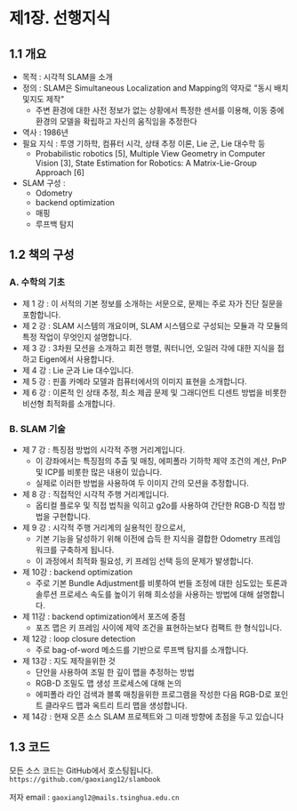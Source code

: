 # 제1장. 선행지식

## 1.1 개요 

- 목적 : 시각적 SLAM을 소개
- 정의 : SLAM은 Simultaneous Localization and Mapping의 약자로 "동시 배치 및지도 제작"
    - 주변 환경에 대한 사전 정보가 없는 상황에서 특정한 센서를 이용해, 이동 중에 환경의 모델을 확립하고 자신의 움직임을 추정한다
- 역사 : 1986년
- 필요 지식 : 투영 기하학, 컴퓨터 시각, 상태 추정 이론, Lie 군, Lie 대수학 등
    - Probabilistic robotics [5], Multiple View Geometry in Computer Vision [3], State Estimation for Robotics: A Matrix-Lie-Group Approach [6]
- SLAM 구성 : 
    - Odometry
    - backend optimization
    - 매핑
    - 루프백 탐지


## 1.2 책의 구성 

### A. 수학의 기초

- 제 1 강 : 이 서적의 기본 정보를 소개하는 서문으로, 문제는 주로 자가 진단 질문을 포함합니다.
- 제 2 강 : SLAM 시스템의 개요이며, SLAM 시스템으로 구성되는 모듈과 각 모듈의 특정 작업이 무엇인지 설명합니다.
- 제 3 강 : 3차원 모션을 소개하고 회전 행렬, 쿼터니언, 오일러 각에 대한 지식을 접하고 Eigen에서 사용합니다.
- 제 4 강 : Lie 군과 Lie 대수입니다.
- 제 5 강 : 핀홀 카메라 모델과 컴퓨터에서의 이미지 표현을 소개합니다.
- 제 6 강 : 이론적 인 상태 추정, 최소 제곱 문제 및 그래디언트 디센트 방법을 비롯한 비선형 최적화를 소개합니다. 

### B. SLAM 기술

- 제 7 강 : 특징점 방법의 시각적 주행 거리계입니다. 
    - 이 강좌에서는 특징점의 추출 및 매칭, 에피폴라 기하학 제약 조건의 계산, PnP 및 ICP를 비롯한 많은 내용이 있습니다. 
    - 실제로 이러한 방법을 사용하여 두 이미지 간의 모션을 추정합니다.
- 제 8 강 : 직접적인 시각적 주행 거리계입니다. 
    - 옵티컬 플로우 및 직접 법칙을 익히고 g2o를 사용하여 간단한 RGB-D 직접 방법을 구현합니다.
- 제 9 강 : 시각적 주행 거리계의 실용적인 장으로서, 
    - 기본 기능을 달성하기 위해 이전에 습득 한 지식을 결합한 Odometry 프레임 워크를 구축하게 됩니다. 
    - 이 과정에서 최적화 필요성, 키 프레임 선택 등의 문제가 발생합니다.
- 제 10강 : backend optimization
    - 주로 기본 Bundle Adjustment를 비롯하여 번들 조정에 대한 심도있는 토론과 솔루션 프로세스 속도를 높이기 위해 희소성을 사용하는 방법에 대해 설명합니다. 
- 제 11강 : backend optimization에서 포즈에 중점    
    - 포즈 맵은 키 프레임 사이에 제약 조건을 표현하는보다 컴팩트 한 형식입니다.
- 제 12강 : loop closure detection
    - 주로 bag-of-word 메소드를 기반으로 루프백 탐지를 소개합니다.
- 제 13강 : 지도 제작을위한 것
    - 단안을 사용하여 조밀 한 깊이 맵을 추정하는 방법
    - RGB-D 조밀도 맵 생성 프로세스에 대해 논의 
    - 에피폴라 라인 검색과 블록 매칭을위한 프로그램을 작성한 다음 RGB-D로 포인트 클라우드 맵과 옥트리 트리 맵을 생성합니다.
- 제 14강 : 현재 오픈 소스 SLAM 프로젝트와 그 미래 방향에 초점을 두고 있습니다

## 1.3 코드 

모든 소스 코드는 GitHub에서 호스팅됩니다. `https://github.com/gaoxiang12/slambook`

저자 email : `gaoxiangl2@mails.tsinghua.edu.cn`




